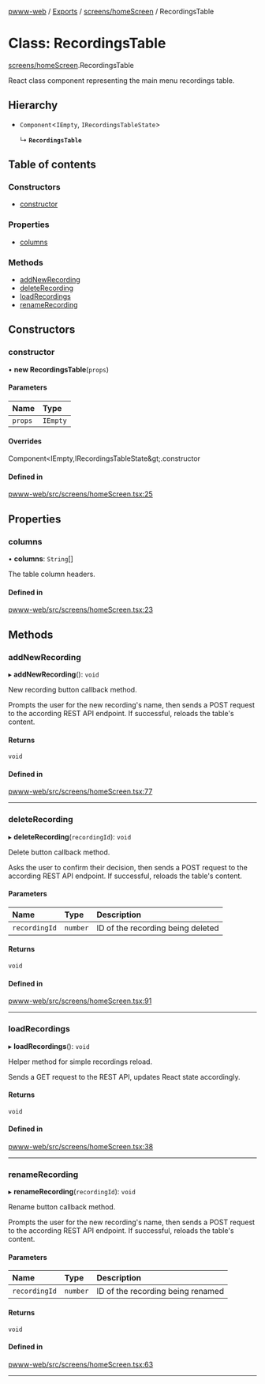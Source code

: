 [pwww-web](../devdocs.md) / [Exports](../devdocs.md) / [screens/homeScreen](../modules/screens_homeScreen.md) / RecordingsTable

# Class: RecordingsTable

[screens/homeScreen](../modules/screens_homeScreen.md).RecordingsTable

React class component representing the main menu recordings table.

## Hierarchy

- `Component`<`IEmpty`, `IRecordingsTableState`\>

  ↳ **`RecordingsTable`**

## Table of contents

### Constructors

- [constructor](screens_homeScreen.RecordingsTable.md#constructor)

### Properties

- [columns](screens_homeScreen.RecordingsTable.md#columns)

### Methods

- [addNewRecording](screens_homeScreen.RecordingsTable.md#addnewrecording)
- [deleteRecording](screens_homeScreen.RecordingsTable.md#deleterecording)
- [loadRecordings](screens_homeScreen.RecordingsTable.md#loadrecordings)
- [renameRecording](screens_homeScreen.RecordingsTable.md#renamerecording)

## Constructors

### constructor

• **new RecordingsTable**(`props`)

#### Parameters

| Name | Type |
| :------ | :------ |
| `props` | `IEmpty` |

#### Overrides

Component&lt;IEmpty,IRecordingsTableState\&gt;.constructor

#### Defined in

[pwww-web/src/screens/homeScreen.tsx:25](https://github.com/barjin/pw-web/blob/3b77b1a/pwww-web/src/screens/homeScreen.tsx#L25)

## Properties

### columns

• **columns**: `String`[]

The table column headers.

#### Defined in

[pwww-web/src/screens/homeScreen.tsx:23](https://github.com/barjin/pw-web/blob/3b77b1a/pwww-web/src/screens/homeScreen.tsx#L23)

## Methods

### addNewRecording

▸ **addNewRecording**(): `void`

New recording button callback method.

Prompts the user for the new recording's name, then sends a POST request to the according REST API endpoint. If successful, reloads the table's content.

#### Returns

`void`

#### Defined in

[pwww-web/src/screens/homeScreen.tsx:77](https://github.com/barjin/pw-web/blob/3b77b1a/pwww-web/src/screens/homeScreen.tsx#L77)

___

### deleteRecording

▸ **deleteRecording**(`recordingId`): `void`

Delete button callback method.

Asks the user to confirm their decision, then sends a POST request to the according REST API endpoint. If successful, reloads the table's content.

#### Parameters

| Name | Type | Description |
| :------ | :------ | :------ |
| `recordingId` | `number` | ID of the recording being deleted |

#### Returns

`void`

#### Defined in

[pwww-web/src/screens/homeScreen.tsx:91](https://github.com/barjin/pw-web/blob/3b77b1a/pwww-web/src/screens/homeScreen.tsx#L91)

___

### loadRecordings

▸ **loadRecordings**(): `void`

Helper method for simple recordings reload.

Sends a GET request to the REST API, updates React state accordingly.

#### Returns

`void`

#### Defined in

[pwww-web/src/screens/homeScreen.tsx:38](https://github.com/barjin/pw-web/blob/3b77b1a/pwww-web/src/screens/homeScreen.tsx#L38)

___

### renameRecording

▸ **renameRecording**(`recordingId`): `void`

Rename button callback method.

Prompts the user for the new recording's name, then sends a POST request to the according REST API endpoint. If successful, reloads the table's content.

#### Parameters

| Name | Type | Description |
| :------ | :------ | :------ |
| `recordingId` | `number` | ID of the recording being renamed |

#### Returns

`void`

#### Defined in

[pwww-web/src/screens/homeScreen.tsx:63](https://github.com/barjin/pw-web/blob/3b77b1a/pwww-web/src/screens/homeScreen.tsx#L63)

___